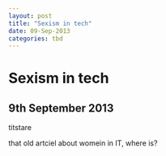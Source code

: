 ```yaml
---
layout: post
title: "Sexism in tech"
date: 09-Sep-2013
categories: tbd
---
```


# Sexism in tech

## 9th September 2013

titstare

that old artciel about womein in IT,   where is?
